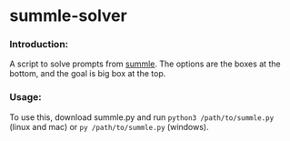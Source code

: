 # summle-solver
### Introduction:
A script to solve prompts from [summle](https://summle.net). The options are the boxes at the bottom, and the goal is big box at the top.
### Usage:
To use this, download summle.py and run ```python3 /path/to/summle.py``` (linux and mac) or ```py /path/to/summle.py``` (windows).
